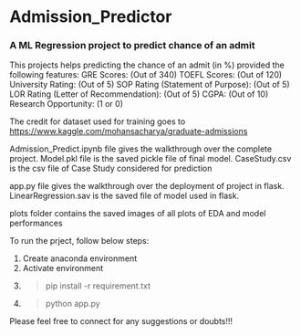 # Admission_Predictor
### A ML Regression project to predict chance of an admit

This projects helps predicting the chance of an admit (in %) provided the following features:
  GRE Scores: (Out of 340)
  TOEFL Scores: (Out of 120)
  University Rating: (Out of 5)
  SOP Rating (Statement of Purpose): (Out of 5)
  LOR Rating (Letter of Recommendation): (Out of 5)
  CGPA: (Out of 10)
  Research Opportunity:  (1 or 0)


The credit for dataset used for training goes to https://www.kaggle.com/mohansacharya/graduate-admissions


Admission_Predict.ipynb file gives the walkthrough over the complete project. 
Model.pkl file is the saved pickle file of final model.
CaseStudy.csv is the csv file of Case Study considered for prediction

app.py file gives the walkthrough over the deployment of project in flask. 
LinearRegression.sav is the saved file of model used in flask.

plots folder contains the saved images of all plots of EDA and model performances


To run the prject, follow below steps:
1.  Create anaconda environment
2.  Activate environment
3.  >pip install -r requirement.txt
4.  >python app.py


Please feel free to connect for any suggestions or doubts!!!
